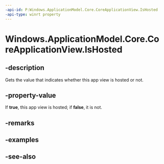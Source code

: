 ----api-id: P:Windows.ApplicationModel.Core.CoreApplicationView.IsHosted
-api-type: winrt property
---<!-- Property syntaxpublic bool IsHosted { get; }--># Windows.ApplicationModel.Core.CoreApplicationView.IsHosted## -descriptionGets the value that indicates whether this app view is hosted or not.## -property-valueIf **true**, this app view is hosted; if **false**, it is not.## -remarks## -examples## -see-also